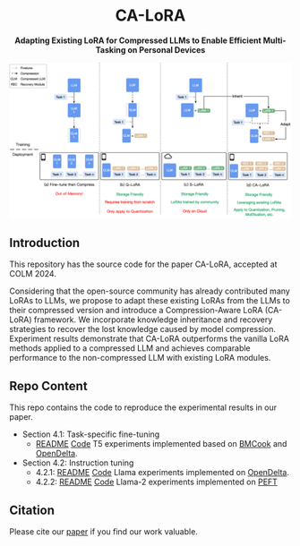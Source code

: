 <div align="center">

<h1>CA-LoRA</h1>

**Adapting Existing LoRA for Compressed LLMs to Enable Efficient Multi-Tasking on Personal Devices**
</div>

![](design.jpg)

## Introduction

This repository has the source code for the paper CA-LoRA, accepted at COLM 2024.

Considering that the open-source community has already contributed many LoRAs to LLMs, we propose to adapt these existing LoRAs from the LLMs to their compressed version and introduce a Compression-Aware LoRA (CA-LoRA) framework. We incorporate knowledge inheritance and recovery strategies to recover the lost knowledge caused by model compression. Experiment results demonstrate that CA-LoRA outperforms the vanilla LoRA methods applied to a compressed LLM and achieves comparable performance to the non-compressed LLM with existing LoRA modules. 

## Repo Content

This repo contains the code to reproduce the experimental results in our paper. 
- Section 4.1: Task-specific fine-tuning
  - [README](src/section-4.1/README.md) [Code](src/section-4.1) T5 experiments implemented based on [BMCook](https://github.com/OpenBMB/BMCook) and [OpenDelta](https://github.com/thunlp/OpenDelta).
- Section 4.2: Instruction tuning
  - 4.2.1: [README](src/section-4.2.1/README.md) [Code](src/section-4.2.1) Llama experiments implemented on [OpenDelta](https://github.com/thunlp/OpenDelta).
  - 4.2.2: [README](src/section-4.2.2/README.md) [Code](src/section-4.2.2) Llama-2 experiments implemented on [PEFT](https://github.com/huggingface/peft)


## Citation

Please cite our [paper](https://arxiv.org/pdf/2307.07705) if you find our work valuable.

```
```
